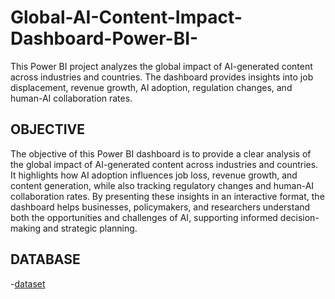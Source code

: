 # Global-AI-Content-Impact-Dashboard-Power-BI-
This Power BI project analyzes the global impact of AI-generated content across industries and countries. The dashboard provides insights into job displacement, revenue growth, AI adoption, regulation changes, and human-AI collaboration rates.

## OBJECTIVE 
The objective of this Power BI dashboard is to provide a clear analysis of the global impact of AI-generated content across industries and countries. It highlights how AI adoption influences job loss, revenue growth, and content generation, while also tracking regulatory changes and human-AI collaboration rates. By presenting these insights in an interactive format, the dashboard helps businesses, policymakers, and researchers understand both the opportunities and challenges of AI, supporting informed decision-making and strategic planning.

## DATABASE 
-<a href="https://github.com/Devikapm4567/Global-AI-Content-Impact-Dashboard-Power-BI-/blob/main/archive%20(8).zip">dataset</a>
